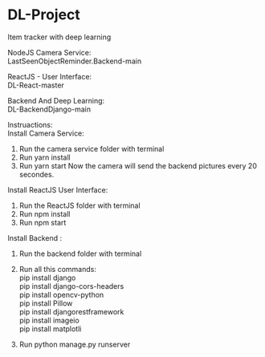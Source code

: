 # DL-Project
Item tracker with deep learning
  
  
NodeJS Camera Service:  
LastSeenObjectReminder.Backend-main
  
ReactJS - User Interface:  
DL-React-master
  
Backend And Deep Learning:  
DL-BackendDjango-main
    
Instruactions:  
Install Camera Service:  
1. Run the camera service folder with terminal
2. Run yarn install
3. Run yarn start
Now the camera will send the backend pictures every 20 secondes.

Install ReactJS User Interface:  
1. Run the ReactJS folder with terminal
2. Run npm install
3. Run npm start

Install Backend :  
1. Run the backend folder with terminal  
2. Run all this commands:  
pip install django  
pip install django-cors-headers  
pip install opencv-python  
pip install Pillow  
pip install djangorestframework  
pip install imageio  
pip install matplotli  

3. Run python manage.py runserver



